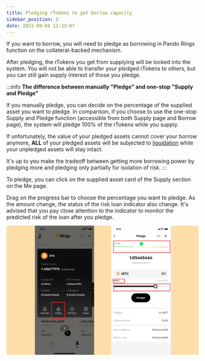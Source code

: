 ```yaml
---
title: Pledging rTokens to get borrow capacity
sidebar_position: 3
date: 2021-09-04 12:33:07
---
```


If you want to borrow, you will need to pledge as borrowing in Pando Rings function on the collateral-backed mechanism.

After pledging, the rTokens you get from supplying will be locked into the system. You will not be able to transfer your pledged rTokens to others, but you can still gain supply interest of those you pledge.

:::info **The difference between manually "Pledge" and one-stop "Supply and Pledge"**

If you manually pledge, you can decide on the percentage of the supplied asset you want to pledge. In comparison, if you choose  to use the one-stop Supply and Pledge function (accessible from both Supply page and Borrow page), the system will pledge 100% of the rTokens while you supply.

If unfortunately, the value of your pledged assets cannot cover your borrow anymore, **ALL** of your pledged assets will be subjected to [liquidation](../key-concepts/liquidation) while your unpledged assets will stay intact.

It's up to you make the tradeoff between getting more borrowing power by pledging more and pledging only partially for isolation of risk.
:::

To pledge, you can click on the supplied asset card of the Supply section on the Me page.

Drag on the progress bar to choose the percentage you want to pledge. As the amount change, the status of the risk loan indicator also change. It's advised that you pay close attention to the indicator to monitor the predicted risk of the loan after you pledge.

![](../assets/pledge1.jpg)